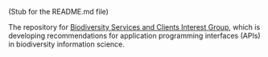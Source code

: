 (Stub for the README.md file)

The repository for [Biodiversity Services and Clients Interest Group](https://www.tdwg.org/community/services/), which is developing recommendations for application programming interfaces (APIs) in biodiversity information science.

